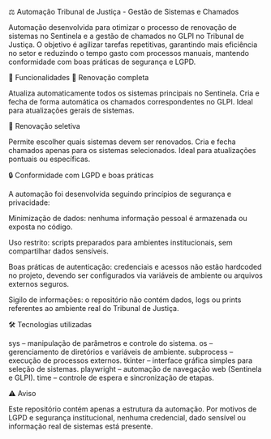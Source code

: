 ⚖️ Automação Tribunal de Justiça - Gestão de Sistemas e Chamados

Automação desenvolvida para otimizar o processo de renovação de sistemas no Sentinela e a gestão de chamados no GLPI no Tribunal de Justiça.
O objetivo é agilizar tarefas repetitivas, garantindo mais eficiência no setor e reduzindo o tempo gasto com processos manuais, mantendo conformidade com boas práticas de segurança e LGPD.

🚀 Funcionalidades
🔄 Renovação completa

Atualiza automaticamente todos os sistemas principais no Sentinela.
Cria e fecha de forma automática os chamados correspondentes no GLPI.
Ideal para atualizações gerais de sistemas.

🎯 Renovação seletiva

Permite escolher quais sistemas devem ser renovados.
Cria e fecha chamados apenas para os sistemas selecionados.
Ideal para atualizações pontuais ou específicas.

🔒 Conformidade com LGPD e boas práticas

A automação foi desenvolvida seguindo princípios de segurança e privacidade:

Minimização de dados: nenhuma informação pessoal é armazenada ou exposta no código.

Uso restrito: scripts preparados para ambientes institucionais, sem compartilhar dados sensíveis.

Boas práticas de autenticação: credenciais e acessos não estão hardcoded no projeto, devendo ser configurados via variáveis de ambiente ou arquivos externos seguros.

Sigilo de informações: o repositório não contém dados, logs ou prints referentes ao ambiente real do Tribunal de Justiça.

🛠️ Tecnologias utilizadas

sys – manipulação de parâmetros e controle do sistema.
os – gerenciamento de diretórios e variáveis de ambiente.
subprocess – execução de processos externos.
tkinter – interface gráfica simples para seleção de sistemas.
playwright – automação de navegação web (Sentinela e GLPI).
time – controle de espera e sincronização de etapas.

⚠️ Aviso

Este repositório contém apenas a estrutura da automação.
Por motivos de LGPD e segurança institucional, nenhuma credencial, dado sensível ou informação real de sistemas está presente.
